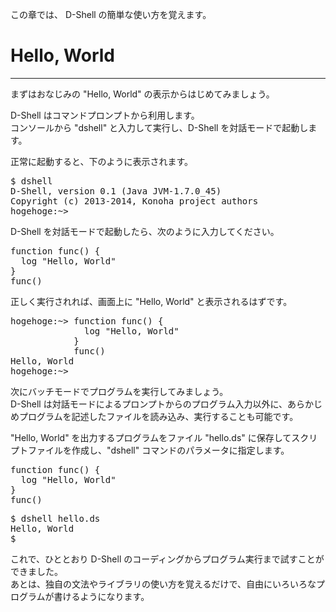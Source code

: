 この章では、 D-Shell の簡単な使い方を覚えます。  

# Hello, World
***
まずはおなじみの "Hello, World" の表示からはじめてみましょう。  

D-Shell はコマンドプロンプトから利用します。  
コンソールから "dshell" と入力して実行し、D-Shell を対話モードで起動します。  

正常に起動すると、下のように表示されます。  

<pre class="toolbar:1 highlight:0" title="実行例">
$ dshell
D-Shell, version 0.1 (Java JVM-1.7.0_45)
Copyright (c) 2013-2014, Konoha project authors
hogehoge:~>
</pre>

D-Shell を対話モードで起動したら、次のように入力してください。  

<pre>
function func() {
  log "Hello, World"
}
func()
</pre>

正しく実行されれば、画面上に "Hello, World" と表示されるはずです。  

<pre class="toolbar:1 highlight:0" title="実行例">
hogehoge:~> function func() {
              log "Hello, World"
            }
            func()
Hello, World
hogehoge:~>
</pre>

次にバッチモードでプログラムを実行してみましょう。  
D-Shell は対話モードによるプロンプトからのプログラム入力以外に、あらかじめプログラムを記述したファイルを読み込み、実行することも可能です。  

"Hello, World" を出力するプログラムをファイル "hello.ds" に保存してスクリプトファイルを作成し、"dshell" コマンドのパラメータに指定します。  

<pre class="nums:true toolbar:1 lang:scala decode:true" title="サンプル: hello.ds" >
function func() {
  log "Hello, World"
}
func()
</pre>

<pre class="toolbar:1 highlight:0" title="実行例">
$ dshell hello.ds
Hello, World
$ 
</pre>

これで、ひととおり D-Shell のコーディングからプログラム実行まで試すことができました。  
あとは、独自の文法やライブラリの使い方を覚えるだけで、自由にいろいろなプログラムが書けるようになります。  

